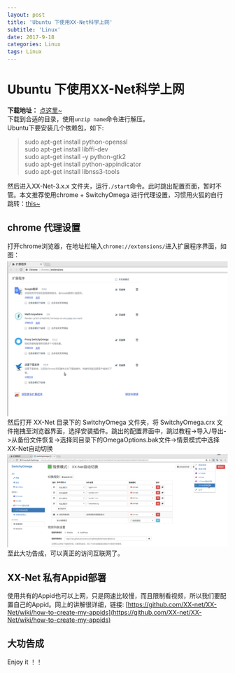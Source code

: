 ```yaml
---
layout: post
title: 'Ubuntu 下使用XX-Net科学上网'
subtitle: 'Linux'
date: 2017-9-18
categories: Linux
tags: Linux
---
```

# Ubuntu 下使用XX-Net科学上网
__下载地址：__ [点这里~](https://github.com/XX-net/XX-Net/blob/master/code/default/download.md)  
下载到合适的目录，使用`unzip name`命令进行解压。  
Ubuntu下要安装几个依赖包，如下:
> sudo apt-get install python-openssl  
sudo apt-get install libffi-dev  
sudo apt-get install -y python-gtk2  
sudo apt-get install python-appindicator  
sudo apt-get install libnss3-tools  

然后进入XX-Net-3.x.x 文件夹，运行`./start`命令。此时跳出配置页面，暂时不管。本文推荐使用chrome + SwitchyOmega 进行代理设置，习惯用火狐的自行跳转：[this~](https://github.com/XX-net/XX-Net/wiki/%E4%BD%BF%E7%94%A8Firefox%E6%B5%8F%E8%A7%88%E5%99%A8)
## chrome 代理设置
打开chrome浏览器，在地址栏输入`chrome://extensions/`进入扩展程序界面，如图：
<img src = "/assets/img/XX-Net.png"/> 
然后打开 XX-Net 目录下的 SwitchyOmega 文件夹，将 SwitchyOmega.crx 文件拖拽至浏览器界面，选择安装插件。跳出的配置界面中，跳过教程->导入/导出->从备份文件恢复->选择同目录下的OmegaOptions.bak文件->情景模式中选择XX-Net自动切换
<img src = "/assets/img/XX-Net1.png"/> 
至此大功告成，可以真正的访问互联网了。
## XX-Net 私有Appid部署
使用共有的Appid也可以上网，只是网速比较慢，而且限制看视频，所以我们要配置自己的Appid。网上的讲解很详细，链接: [https://github.com/XX-net/XX-Net/wiki/how-to-create-my-appids](https://github.com/XX-net/XX-Net/wiki/how-to-create-my-appids)   
## 大功告成
Enjoy it ！！
